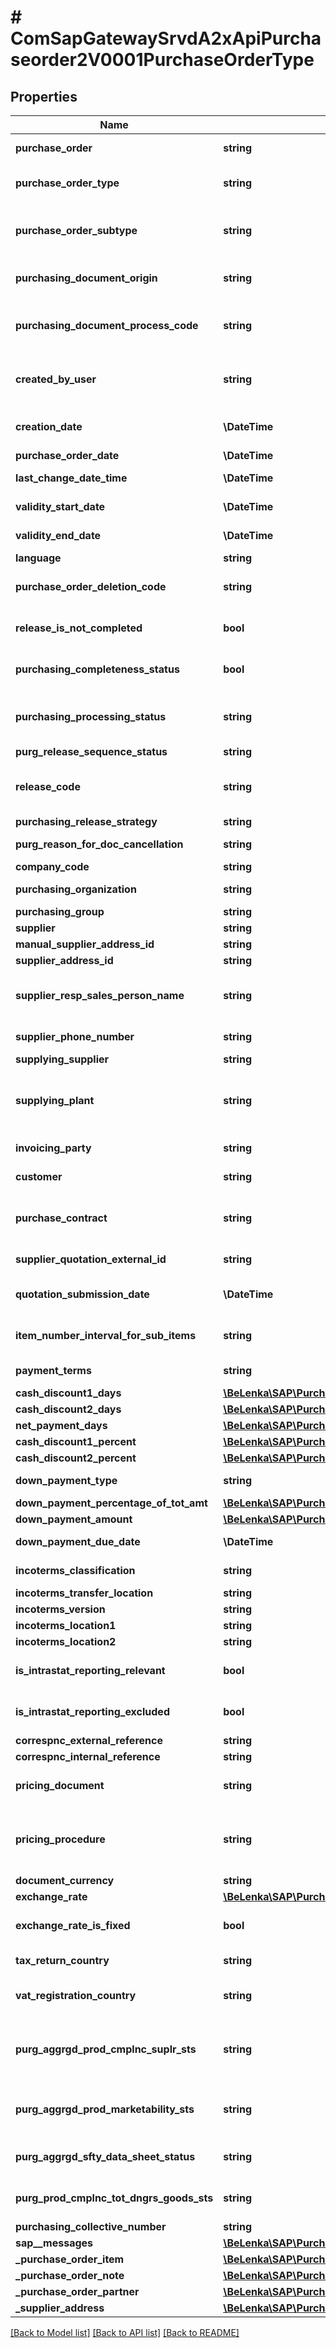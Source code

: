 # # ComSapGatewaySrvdA2xApiPurchaseorder2V0001PurchaseOrderType

## Properties

Name | Type | Description | Notes
------------ | ------------- | ------------- | -------------
**purchase_order** | **string** | Purchase Order Number | [optional]
**purchase_order_type** | **string** | Purchasing Document Type | [optional]
**purchase_order_subtype** | **string** | Control indicator for purchasing document type | [optional]
**purchasing_document_origin** | **string** | Status of Purchasing Document | [optional]
**purchasing_document_process_code** | **string** | Process Indicator for Purchase Order | [optional]
**created_by_user** | **string** | User of person who created a purchasing document | [optional]
**creation_date** | **\DateTime** | Creation Date of Purchasing Document | [optional]
**purchase_order_date** | **\DateTime** |  | [optional]
**last_change_date_time** | **\DateTime** | Change Time Stamp | [optional]
**validity_start_date** | **\DateTime** | Start of Validity Period | [optional]
**validity_end_date** | **\DateTime** | End of Validity Period | [optional]
**language** | **string** |  | [optional]
**purchase_order_deletion_code** | **string** | Purchase Order Deletion Code | [optional]
**release_is_not_completed** | **bool** | Release Not Yet Completely Effected | [optional]
**purchasing_completeness_status** | **bool** | Purchase order not yet complete | [optional]
**purchasing_processing_status** | **string** | Purchasing Document Processing State | [optional]
**purg_release_sequence_status** | **string** |  | [optional]
**release_code** | **string** | Release Indicator: Purchasing Document | [optional]
**purchasing_release_strategy** | **string** |  | [optional]
**purg_reason_for_doc_cancellation** | **string** | Reason for Cancellation | [optional]
**company_code** | **string** |  | [optional]
**purchasing_organization** | **string** | Purchasing Organization | [optional]
**purchasing_group** | **string** |  | [optional]
**supplier** | **string** |  | [optional]
**manual_supplier_address_id** | **string** |  | [optional]
**supplier_address_id** | **string** |  | [optional]
**supplier_resp_sales_person_name** | **string** | Responsible Salesperson at Supplier&#39;s Office | [optional]
**supplier_phone_number** | **string** | Supplier&#39;s Phone Number | [optional]
**supplying_supplier** | **string** |  | [optional]
**supplying_plant** | **string** | Supplying (issuing) plant in case of stock transport order | [optional]
**invoicing_party** | **string** | Different Invoicing Party | [optional]
**customer** | **string** | Customer Number | [optional]
**purchase_contract** | **string** | Number of principal purchase agreement | [optional]
**supplier_quotation_external_id** | **string** | Quotation Number | [optional]
**quotation_submission_date** | **\DateTime** | Quotation Submission Date | [optional]
**item_number_interval_for_sub_items** | **string** | Item Number Interval for Subitems | [optional]
**payment_terms** | **string** | Terms of Payment Key | [optional]
**cash_discount1_days** | [**\BeLenka\SAP\PurchaseOrder\Model\Days1**](Days1.md) |  | [optional]
**cash_discount2_days** | [**\BeLenka\SAP\PurchaseOrder\Model\Days2**](Days2.md) |  | [optional]
**net_payment_days** | [**\BeLenka\SAP\PurchaseOrder\Model\DaysNet**](DaysNet.md) |  | [optional]
**cash_discount1_percent** | [**\BeLenka\SAP\PurchaseOrder\Model\CDPercentage1**](CDPercentage1.md) |  | [optional]
**cash_discount2_percent** | [**\BeLenka\SAP\PurchaseOrder\Model\CDPercentage2**](CDPercentage2.md) |  | [optional]
**down_payment_type** | **string** | Down Payment Indicator | [optional]
**down_payment_percentage_of_tot_amt** | [**\BeLenka\SAP\PurchaseOrder\Model\DownPayment**](DownPayment.md) |  | [optional]
**down_payment_amount** | [**\BeLenka\SAP\PurchaseOrder\Model\DownPaymentAmount**](DownPaymentAmount.md) |  | [optional]
**down_payment_due_date** | **\DateTime** | Due Date for Down Payment | [optional]
**incoterms_classification** | **string** | Incoterms (Part 1) | [optional]
**incoterms_transfer_location** | **string** |  | [optional]
**incoterms_version** | **string** |  | [optional]
**incoterms_location1** | **string** |  | [optional]
**incoterms_location2** | **string** |  | [optional]
**is_intrastat_reporting_relevant** | **bool** | Relevant for Intrastat Reporting | [optional]
**is_intrastat_reporting_excluded** | **bool** | Exclude from Intrastat Reporting | [optional]
**correspnc_external_reference** | **string** |  | [optional]
**correspnc_internal_reference** | **string** |  | [optional]
**pricing_document** | **string** | Number of the Document Condition | [optional]
**pricing_procedure** | **string** | Procedure (Pricing, Output Control, Acct. Det., Costing,...) | [optional]
**document_currency** | **string** | Currency Key | [optional]
**exchange_rate** | [**\BeLenka\SAP\PurchaseOrder\Model\ExchangeRate1**](ExchangeRate1.md) |  | [optional]
**exchange_rate_is_fixed** | **bool** | Indicator for Fixed Exchange Rate | [optional]
**tax_return_country** | **string** | Country/Region for Tax Report | [optional]
**vat_registration_country** | **string** | Country/Region of Sales Tax ID Number | [optional]
**purg_aggrgd_prod_cmplnc_suplr_sts** | **string** | Product Compliance Supplier Check Status (All Items) | [optional]
**purg_aggrgd_prod_marketability_sts** | **string** | Product Marketability Status (All Items) | [optional]
**purg_aggrgd_sfty_data_sheet_status** | **string** | Safety Data Sheet Status (All Items) | [optional]
**purg_prod_cmplnc_tot_dngrs_goods_sts** | **string** | Dangerous Goods Status (All Items) | [optional]
**purchasing_collective_number** | **string** |  | [optional]
**sap__messages** | [**\BeLenka\SAP\PurchaseOrder\Model\ComSapGatewaySrvdA2xApiPurchaseorder2V0001SAPMessage[]**](ComSapGatewaySrvdA2xApiPurchaseorder2V0001SAPMessage.md) |  | [optional]
**_purchase_order_item** | [**\BeLenka\SAP\PurchaseOrder\Model\ComSapGatewaySrvdA2xApiPurchaseorder2V0001PurchaseOrderItemType[]**](ComSapGatewaySrvdA2xApiPurchaseorder2V0001PurchaseOrderItemType.md) |  | [optional]
**_purchase_order_note** | [**\BeLenka\SAP\PurchaseOrder\Model\ComSapGatewaySrvdA2xApiPurchaseorder2V0001PurchaseOrderNoteType[]**](ComSapGatewaySrvdA2xApiPurchaseorder2V0001PurchaseOrderNoteType.md) |  | [optional]
**_purchase_order_partner** | [**\BeLenka\SAP\PurchaseOrder\Model\ComSapGatewaySrvdA2xApiPurchaseorder2V0001PurchaseOrderPartnerType[]**](ComSapGatewaySrvdA2xApiPurchaseorder2V0001PurchaseOrderPartnerType.md) |  | [optional]
**_supplier_address** | [**\BeLenka\SAP\PurchaseOrder\Model\ComSapGatewaySrvdA2xApiPurchaseorder2V0001PurchaseOrderSupplierAddressType**](ComSapGatewaySrvdA2xApiPurchaseorder2V0001PurchaseOrderSupplierAddressType.md) |  | [optional]

[[Back to Model list]](../../README.md#models) [[Back to API list]](../../README.md#endpoints) [[Back to README]](../../README.md)
